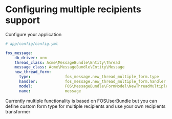 Configuring multiple recipients support
=======================================

Configure your application

```yaml
# app/config/config.yml

fos_message:
    db_driver: orm
    thread_class: Acme\MessageBundle\Entity\Thread
    message_class: Acme\MessageBundle\Entity\Message
    new_thread_form:
      type:               fos_message.new_thread_multiple_form.type
      handler:            fos_message.new_thread_multiple_form.handler
      model:              FOS\MessageBundle\FormModel\NewThreadMultipleMessage
      name:               message
```

Currently multiple functionality is based on FOSUserBundle but you can define custom form type for multiple recipients and use your own recipients transformer

